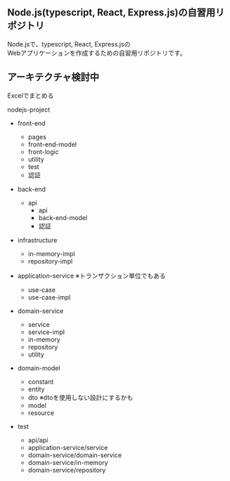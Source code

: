 ## Node.js(typescript, React, Express.js)の自習用リポジトリ
Node.jsで、typescript, React, Express.jsの  
Webアプリケーションを作成するための自習用リポジトリです。  

## アーキテクチャ検討中
Excelでまとめる

nodejs-project
  - front-end
    - pages
    - front-end-model
    - front-logic
    - utility
    - test
    - 認証

  - back-end
    - api
      - api
      - back-end-model
      - 認証

  - infrastructure
    - in-memory-impl
    - repository-impl

  - application-service ※トランザクション単位でもある
    - use-case
    - use-case-impl

  - domain-service
    - service
    - service-impl
    - in-memory
    - repository
    - utility

  - domain-model
    - constant
    - entity
    - dto ※dtoを使用しない設計にするかも
    - model
    - resource

  - test
    - api/api
    - application-service/service
    - domain-service/domain-service
    - domain-service/in-memory
    - domain-service/repository

